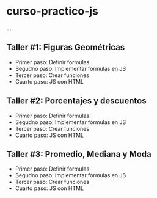 # curso-practico-js


...

## Taller #1: Figuras Geométricas

- Primer paso: Definir formulas
- Segudno paso: Implementar fórmulas en JS
- Tercer paso: Crear funciones
- Cuarto paso: JS con HTML

## Taller #2: Porcentajes y descuentos

- Primer paso: Definir formulas
- Segudno paso: Implementar fórmulas en JS
- Tercer paso: Crear funciones
- Cuarto paso: JS con HTML

## Taller #3: Promedio, Mediana y Moda

- Primer paso: Definir formulas
- Segudno paso: Implementar fórmulas en JS
- Tercer paso: Crear funciones
- Cuarto paso: JS con HTML